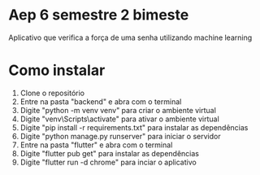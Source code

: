 # Aep 6 semestre 2 bimeste

Aplicativo que verifica a força de uma senha utilizando machine learning

# Como instalar

1. Clone o repositório
2. Entre na pasta "backend" e abra com o terminal
3. Digite "python -m venv venv" para criar o ambiente virtual
4. Digite "venv\Scripts\activate" para ativar o ambiente virtual
5. Digite "pip install -r requirements.txt" para instalar as dependências
6. Digite "python manage.py runserver" para iniciar o servidor
7. Entre na pasta "flutter" e abra com o terminal
8. Digite "flutter pub get" para instalar as dependências
9. Digite "flutter run -d chrome" para inciar o aplicativo
